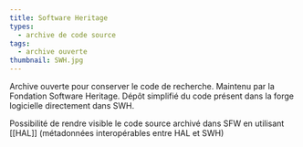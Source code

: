 ```yaml
---
title: Software Heritage
types:
  - archive de code source
tags:
  - archive ouverte
thumbnail: SWH.jpg
---
```


Archive ouverte pour conserver le code de recherche. Maintenu par la Fondation Software Heritage. 
Dépôt simplifié du code présent dans la forge logicielle directement dans SWH. 

Possibilité de rendre visible le code source archivé dans SFW en utilisant [[HAL]] (métadonnées interopérables entre HAL et SWH)
